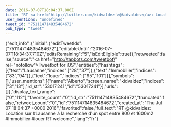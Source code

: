 ```yaml
---
date: 2016-07-07T18:04:37.000Z
title: "RT <a href='http://twitter.com/kidvaldez'>@kidvaldez</a>: Location sur #Lausanne à la recherche d'un spot entre 800 et 1600m2 #Immobilier #louer RT welcome″"
user_mentions: "undefined"
tweet_id: "751114714835484672"
pub_type: "tweet"
---
```

{"edit_info":{"initial":{"editTweetIds":["751114714835484672"],"editableUntil":"2016-07-07T18:34:37.710Z","editsRemaining":"5","isEditEligible":true}},"retweeted":false,"source":"<a href=\"http://tapbots.com/tweetbot\" rel=\"nofollow\">Tweetbot for iΟS</a>","entities":{"hashtags":[{"text":"Lausanne","indices":["28","37"]},{"text":"Immobilier","indices":["83","94"]},{"text":"louer","indices":["95","101"]}],"symbols":[],"user_mentions":[{"name":"Alberto","screen_name":"kidvaldez","indices":["3","13"],"id_str":"53017241","id":"53017241"}],"urls":[]},"display_text_range":["0","112"],"favorite_count":"0","id_str":"751114714835484672","truncated":false,"retweet_count":"0","id":"751114714835484672","created_at":"Thu Jul 07 18:04:37 +0000 2016","favorited":false,"full_text":"RT @kidvaldez: Location sur #Lausanne à la recherche d'un spot entre 800 et 1600m2 #Immobilier #louer RT welcome","lang":"fr"}
